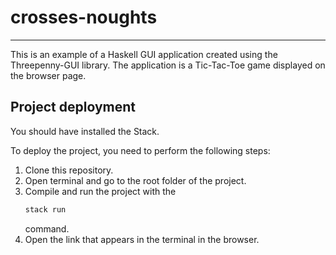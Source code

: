 # crosses-noughts
------

This is an example of a Haskell GUI application created using the Threepenny-GUI library.
The application is a Tic-Tac-Toe game displayed on the browser page.

## Project deployment

You should have installed the Stack.

To deploy the project, you need to perform the following steps:
1. Clone this repository.
2. Open terminal and go to the root folder of the project.
3. Compile and run the project with the 
   ```haskell
   stack run
   ```
   command.
4. Open the link that appears in the terminal in the browser.
